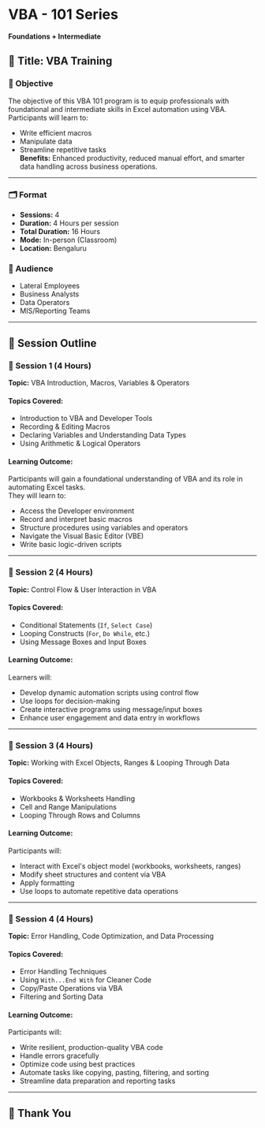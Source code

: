 # VBA - 101 Series

**Foundations + Intermediate**

## 📘 Title: VBA Training

### 🎯 Objective

The objective of this VBA 101 program is to equip professionals with foundational and intermediate skills in Excel automation using VBA.  
Participants will learn to:

- Write efficient macros
- Manipulate data
- Streamline repetitive tasks  
  **Benefits:** Enhanced productivity, reduced manual effort, and smarter data handling across business operations.

---

### 🗂 Format

- **Sessions:** 4
- **Duration:** 4 Hours per session
- **Total Duration:** 16 Hours
- **Mode:** In-person (Classroom)
- **Location:** Bengaluru

### 👥 Audience

- Lateral Employees
- Business Analysts
- Data Operators
- MIS/Reporting Teams

---

## 📅 Session Outline

### 🔹 Session 1 (4 Hours)

**Topic:** VBA Introduction, Macros, Variables & Operators

#### Topics Covered:

- Introduction to VBA and Developer Tools
- Recording & Editing Macros
- Declaring Variables and Understanding Data Types
- Using Arithmetic & Logical Operators

#### Learning Outcome:

Participants will gain a foundational understanding of VBA and its role in automating Excel tasks.  
They will learn to:

- Access the Developer environment
- Record and interpret basic macros
- Structure procedures using variables and operators
- Navigate the Visual Basic Editor (VBE)
- Write basic logic-driven scripts

---

### 🔹 Session 2 (4 Hours)

**Topic:** Control Flow & User Interaction in VBA

#### Topics Covered:

- Conditional Statements (`If`, `Select Case`)
- Looping Constructs (`For`, `Do While`, etc.)
- Using Message Boxes and Input Boxes

#### Learning Outcome:

Learners will:

- Develop dynamic automation scripts using control flow
- Use loops for decision-making
- Create interactive programs using message/input boxes
- Enhance user engagement and data entry in workflows

---

### 🔹 Session 3 (4 Hours)

**Topic:** Working with Excel Objects, Ranges & Looping Through Data

#### Topics Covered:

- Workbooks & Worksheets Handling
- Cell and Range Manipulations
- Looping Through Rows and Columns

#### Learning Outcome:

Participants will:

- Interact with Excel's object model (workbooks, worksheets, ranges)
- Modify sheet structures and content via VBA
- Apply formatting
- Use loops to automate repetitive data operations

---

### 🔹 Session 4 (4 Hours)

**Topic:** Error Handling, Code Optimization, and Data Processing

#### Topics Covered:

- Error Handling Techniques
- Using `With...End With` for Cleaner Code
- Copy/Paste Operations via VBA
- Filtering and Sorting Data

#### Learning Outcome:

Participants will:

- Write resilient, production-quality VBA code
- Handle errors gracefully
- Optimize code using best practices
- Automate tasks like copying, pasting, filtering, and sorting
- Streamline data preparation and reporting tasks

---

## 📌 Thank You
